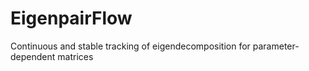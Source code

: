 # EigenpairFlow
Continuous and stable tracking of eigendecomposition for parameter-dependent matrices
